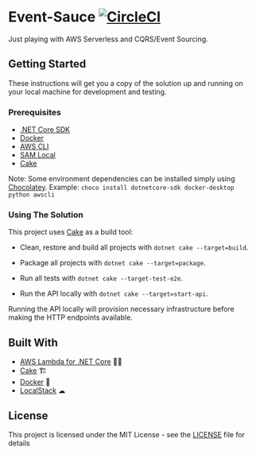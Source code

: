 # Event-Sauce [![CircleCI](https://circleci.com/gh/Danny-UKDM/event-sauce/tree/main.svg?style=svg&circle-token=41ca009b555604af36ce3887afa8e1cb64afb62c)](https://circleci.com/gh/Danny-UKDM/event-sauce/tree/main)

Just playing with AWS Serverless and CQRS/Event Sourcing.

## Getting Started

These instructions will get you a copy of the solution up and running on your local machine for development and testing.

### Prerequisites

* [.NET Core SDK](https://dotnet.microsoft.com/download/dotnet-core)
* [Docker](https://docs.docker.com/docker-for-windows/)
* [AWS CLI](https://aws.amazon.com/cli/)
* [SAM Local](https://github.com/awslabs/aws-sam-cli)
* [Cake](https://cakebuild.net/docs/getting-started/setting-up-a-new-project#choose-your-runner)

Note: Some environment dependencies can be installed simply using [Chocolatey](https://chocolatey.org/install).
Example: `choco install dotnetcore-sdk docker-desktop python awscli`

### Using The Solution

This project uses [Cake](https://cakebuild.net/) as a build tool:

* Clean, restore and build all projects with `dotnet cake --target=build`.

* Package all projects with `dotnet cake --target=package`.

* Run all tests with `dotnet cake --target-test-e2e`.

* Run the API locally with `dotnet cake --target=start-api`.

Running the API locally will provision necessary infrastructure before making the HTTP endpoints available.

## Built With

* [AWS Lambda for .NET Core](https://github.com/aws/aws-lambda-dotnet) 👨‍💻
* [Cake](https://cakebuild.net/) 🏗
* [Docker](https://docs.docker.com/docker-for-windows/) 🐳
* [LocalStack](https://github.com/localstack/localstack) ☁

## License

This project is licensed under the MIT License - see the [LICENSE](LICENSE) file for details
